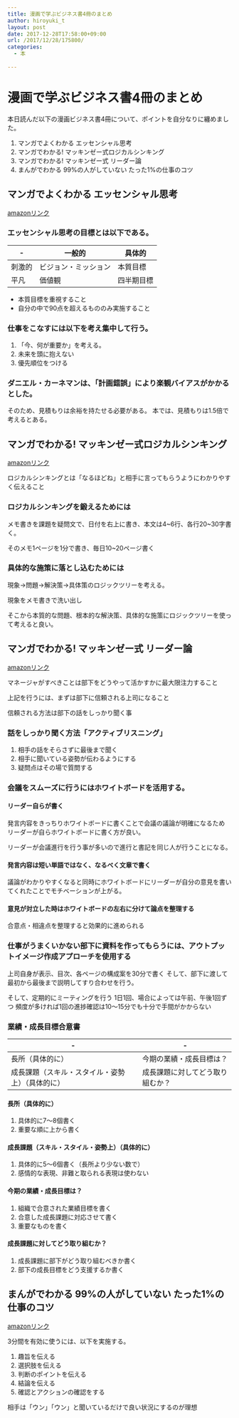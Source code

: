 ```yaml
---
title: 漫画で学ぶビジネス書4冊のまとめ
author: hiroyuki_t
layout: post
date: 2017-12-28T17:58:00+09:00
url: /2017/12/28/175800/
categories:
  - 本
  
---
```


# 漫画で学ぶビジネス書4冊のまとめ
本日読んだ以下の漫画ビジネス書4冊について、ポイントを自分なりに纏めました。

1. マンガでよくわかる エッセンシャル思考
2. マンガでわかる! マッキンゼー式ロジカルシンキング
3. マンガでわかる! マッキンゼー式 リーダー論
4. まんがでわかる 99%の人がしていない たった1%の仕事のコツ

## マンガでよくわかる エッセンシャル思考
[amazonリンク](https://www.amazon.co.jp/dp/4761272465/)
    
### エッセンシャル思考の目標とは以下である。

|  -  |  一般的  |  具体的  |
| ---- | ---- | ---- |
|  刺激的  |  ビジョン・ミッション  |  本質目標  |
|  平凡  |  価値観  |  四半期目標  |


- 本質目標を重視すること
- 自分の中で90点を超えるもののみ実施すること

### 仕事をこなすには以下を考え集中して行う。

1. 「今、何が重要か」を考える。
2. 未来を頭に抱えない
3. 優先順位をつける


### ダニエル・カーネマンは、「計画錯誤」により楽観バイアスがかかるとした。


そのため、見積もりは余裕を持たせる必要がある。
本では、見積もりは1.5倍で考えるとある。

## マンガでわかる! マッキンゼー式ロジカルシンキング
[amazonリンク](https://www.amazon.co.jp/dp/4800241243/)

ロジカルシンキングとは「なるほどね」と相手に言ってもらうようにわかりやすく伝えること

### ロジカルシンキングを鍛えるためには
メモ書きを課題を疑問文で、日付を右上に書き、本文は4~6行、各行20~30字書く。

そのメモ1ページを1分で書き、毎日10~20ページ書く

### 具体的な施策に落とし込むためには
現象→問題→解決策→具体策のロジックツリーを考える。

現象をメモ書きで洗い出し

そこから本質的な問題、根本的な解決策、具体的な施策にロジックツリーを使って考えると良い。

## マンガでわかる! マッキンゼー式 リーダー論
[amazonリンク](https://www.amazon.co.jp/dp/480024823X/)

マネージャがすべきことは部下をどうやって活かすかに最大限注力すること

上記を行うには、まずは部下に信頼される上司になること

信頼される方法は部下の話をしっかり聞く事

### 話をしっかり聞く方法「アクティブリスニング」
1. 相手の話をそらさずに最後まで聞く
2. 相手に聞いている姿勢が伝わるようにする
3. 疑問点はその場で質問する

### 会議をスムーズに行うにはホワイトボードを活用する。

#### リーダー自らが書く

発言内容をきっちりホワイトボードに書くことで会議の議論が明確になるため
リーダーが自らホワイトボードに書く方が良い。

リーダーが会議進行を行う事が多いので進行と書記を同じ人が行うことになる。

#### 発言内容は短い単語ではなく、なるべく文章で書く
議論がわかりやすくなると同時にホワイトボードにリーダーが自分の意見を書いてくれたことでモチベーションが上がる。

#### 意見が対立した時はホワイトボードの左右に分けて論点を整理する
合意点・相違点を整理すると効果的に進められる

### 仕事がうまくいかない部下に資料を作ってもらうには、アウトプットイメージ作成アプローチを使用する
上司自身が表示、目次、各ページの構成案を30分で書く
そして、部下に渡して最初から最後まで説明してすり合わせを行う。


そして、定期的にミーティングを行う
1日1回、場合によっては午前、午後1回ずつ
頻度が多ければ1回の進捗確認は10〜15分でも十分で手間がかからない

### 業績・成長目標合意書


|  -  |  -  |
| ---- | ---- |
|  長所（具体的に）  |  今期の業績・成長目標は？   |
|  成長課題（スキル・スタイル・姿勢上）（具体的に）  |  成長課題に対してどう取り組むか？  |

#### 長所（具体的に）
1. 具体的に7〜8個書く
2.  重要な順に上から書く

#### 成長課題（スキル・スタイル・姿勢上）（具体的に）
1. 具体的に5〜6個書く（長所より少ない数で）
2. 感情的な表現、非難と取られる表現は使わない

#### 今期の業績・成長目標は？
1. 組織で合意された業績目標を書く
2. 合意した成長課題に対応させて書く
3. 重要なものを書く

#### 成長課題に対してどう取り組むか？
1. 成長課題に部下がどう取り組むべきか書く
2. 部下の成長目標をどう支援するか書く

## まんがでわかる 99%の人がしていない たった1%の仕事のコツ
[amazonリンク](https://www.amazon.co.jp/dp/4799321587/)

3分間を有効に使うには、以下を実施する。

1. 趣旨を伝える
2. 選択肢を伝える
3. 判断のポイントを伝える
4. 結論を伝える
5. 確認とアクションの確認をする

相手は「ウン」「ウン」と聞いているだけで良い状況にするのが理想

